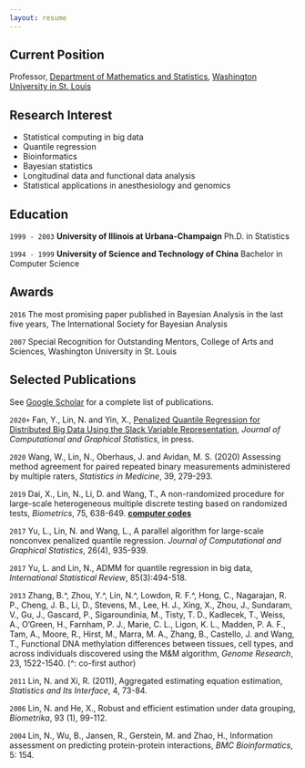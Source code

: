 ```yaml
---
layout: resume
---
```

## Current Position

Professor, [Department of Mathematics and Statistics](https://math.wustl.edu/), [Washington University in St. Louis](https://wustl.edu/)

## Research Interest

- Statistical computing in big data
- Quantile regression
- Bioinformatics
- Bayesian statistics
- Longitudinal data and functional data analysis
- Statistical applications in anesthesiology and genomics

## Education

`1999 - 2003`
__University of Illinois at Urbana-Champaign__
Ph.D. in Statistics

`1994 - 1999`
__University of Science and Technology of China__
Bachelor in Computer Science

## Awards

`2016`
The most promising paper published in Bayesian Analysis in the last five years, The International Society for Bayesian Analysis

`2007`
Special Recognition for Outstanding Mentors, College of Arts and Sciences, Washington University in St. Louis


## Selected Publications

See [Google Scholar](https://scholar.google.com/citations?user=d4v56osAAAAJ&hl=en) for a complete list of publications.

`2020+`
Fan, Y., Lin, N. and Yin, X., [Penalized Quantile Regression for Distributed Big Data Using the Slack Variable Representation](https://doi.org/10.1080/10618600.2020.1840996), *Journal of Computational and Graphical Statistics*, in press.

`2020`
Wang, W., Lin, N., Oberhaus, J. and Avidan, M. S. (2020) Assessing method agreement for paired repeated binary measurements administered by multiple raters, *Statistics in Medicine*, 39, 279-293.

`2019`
Dai, X., Lin, N., Li, D. and Wang, T., A non-randomized procedure for large-scale heterogeneous multiple discrete testing based on randomized tests, *Biometrics*, 75, 638-649. [**computer codes**](https://github.com/nanlin999/Xiaoyu-Dai-Code/tree/master/MCF-multtest)

`2017`
Yu, L., Lin, N. and Wang, L., A parallel algorithm for large-scale nonconvex penalized quantile regression. *Journal of Computational and Graphical Statistics*, 26(4), 935-939.

`2017`
Yu, L. and Lin, N., ADMM for quantile regression in big data, *International Statistical Review*, 85(3):494-518.

`2013`
Zhang, B.^, Zhou, Y.^, Lin, N.^, Lowdon, R. F.^, Hong, C., Nagarajan, R. P., Cheng, J. B., Li, D., Stevens, M., Lee, H. J., Xing, X., Zhou, J., Sundaram, V., Gu, J., Gascard, P., Sigaroundinia, M., Tisty, T. D., Kadlecek, T., Weiss, A., O’Green, H., Farnham, P. J., Marie, C. L., Ligon, K. L., Madden, P. A. F., Tam, A., Moore, R., Hirst, M., Marra, M. A., Zhang, B., Castello, J. and Wang, T., Functional DNA methylation differences between tissues, cell types, and across individuals  discovered using the M&M algorithm, *Genome Research*, 23, 1522-1540. (^: co-first author)

`2011`
Lin, N. and Xi, R. (2011), Aggregated estimating equation estimation, *Statistics and Its Interface*, 4, 73-84.

`2006`
Lin, N. and He, X., Robust and efficient estimation under data grouping, *Biometrika*, 93 (1), 99-112.

`2004`
Lin, N., Wu, B., Jansen, R., Gerstein, M. and Zhao, H., Information assessment on predicting protein-protein interactions, *BMC Bioinformatics*, 5: 154.




<!-- ### Footer

Last updated: Jan 2021 -->


